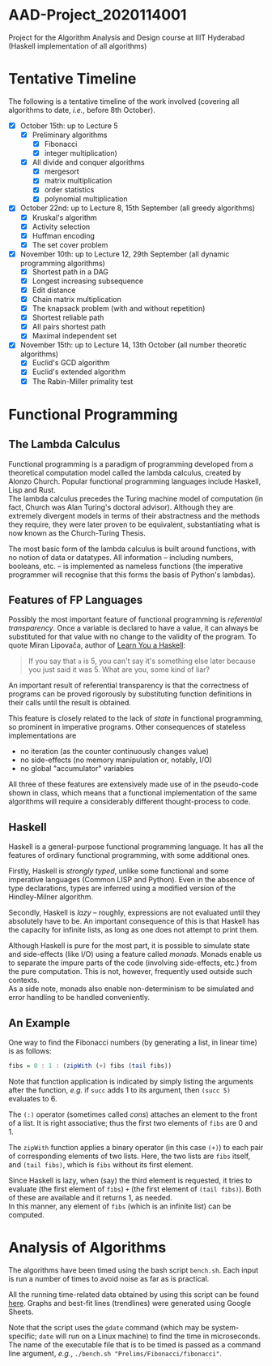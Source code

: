 # AAD-Project_2020114001
Project for the Algorithm Analysis and Design course at IIIT Hyderabad (Haskell implementation of all algorithms)

# Tentative Timeline
The following is a tentative timeline of the work involved (covering all algorithms to date, *i.e.*, before 8th October).  

- [x] October 15th: up to Lecture 5
    - [x] Preliminary algorithms
        - [x] Fibonacci
        - [x] integer multiplication)
    - [x] All divide and conquer algorithms
        - [x] mergesort
        - [x] matrix multiplication
        - [x] order statistics
        - [x] polynomial multiplication
- [x] October 22nd: up to Lecture 8, 15th September (all greedy algorithms)
    - [x] Kruskal's algorithm
    - [x] Activity selection
    - [x] Huffman encoding
    - [x] The set cover problem
- [x] November 10th: up to Lecture 12, 29th September (all dynamic programming algorithms)
    - [x] Shortest path in a DAG
    - [x] Longest increasing subsequence
    - [x] Edit distance
    - [x] Chain matrix multiplication
    - [x] The knapsack problem (with and without repetition)
    - [x] Shortest reliable path
    - [x] All pairs shortest path
    - [x] Maximal independent set
- [x] November 15th: up to Lecture 14, 13th October (all number theoretic algorithms)
    - [x] Euclid's GCD algorithm
    - [x] Euclid's extended algorithm
    - [x] The Rabin-Miller primality test

# Functional Programming
## The Lambda Calculus
Functional programming is a paradigm of programming developed from a theoretical computation model called the lambda calculus, created by Alonzo Church. Popular functional programming languages include Haskell, Lisp and Rust.  
The lambda calculus precedes the Turing machine model of computation (in fact, Church was Alan Turing's doctoral advisor). Although they are extremely divergent models in terms of their abstractness and the methods they require, they were later proven to be equivalent, substantiating what is now known as the Church-Turing Thesis.  

The most basic form of the lambda calculus is built around functions, with no notion of data or datatypes. All information – including numbers, booleans, etc. – is implemented as nameless functions (the imperative programmer will recognise that this forms the basis of Python's lambdas).

## Features of FP Languages
Possibly the most important feature of functional programming is *referential transparency*. Once a variable is declared to have a value, it can always be substituted for that value with no change to the validity of the program. To quote Miran Lipovača, author of [Learn You a Haskell](http://learnyouahaskell.com):  

> If you say that `a` is 5, you can't say it's something else later because you just said it was 5. What are you, some kind of liar?

An important result of referential transparency is that the correctness of programs can be proved rigorously by substituting function definitions in their calls until the result is obtained.  

This feature is closely related to the lack of *state* in functional programming, so prominent in imperative programs. Other consequences of stateless implementations are

* no iteration (as the counter continuously changes value)
* no side-effects (no memory manipulation or, notably, I/O)
* no global "accumulator" variables

All three of these features are extensively made use of in the pseudo-code shown in class, which means that a functional implementation of the same algorithms will require a considerably different thought-process to code.

## Haskell
Haskell is a general-purpose functional programming language. It has all the features of ordinary functional programming, with some additional ones.  

Firstly, Haskell is *strongly typed*, unlike some functional and some imperative languages (Common LISP and Python). Even in the absence of type declarations, types are inferred using a modified version of the Hindley-Milner algorithm.  

Secondly, Haskell is *lazy* – roughly, expressions are not evaluated until they absolutely have to be. An important consequence of this is that Haskell has the capacity for infinite lists, as long as one does not attempt to print them.  

Although Haskell is pure for the most part, it is possible to simulate state and side-effects (like I/O) using a feature called *monads*. Monads enable us to separate the impure parts of the code (involving side-effects, etc.) from the pure computation. This is not, however, frequently used outside such contexts.  
As a side note, monads also enable non-determinism to be simulated and error handling to be handled conveniently.

## An Example
One way to find the Fibonacci numbers (by generating a list, in linear time) is as follows:
```hs
fibs = 0 : 1 : (zipWith (+) fibs (tail fibs))
```

Note that function application is indicated by simply listing the arguments after the function, *e.g.* if `succ` adds 1 to its argument, then `(succ 5)` evaluates to 6.  

The `(:)` operator (sometimes called *cons*) attaches an element to the front of a list. It is right associative; thus the first two elements of `fibs` are 0 and 1.  

The `zipWith` function applies a binary operator (in this case `(+)`) to each pair of corresponding elements of two lists. Here, the two lists are `fibs` itself, and `(tail fibs)`, which is `fibs` without its first element.  

Since Haskell is lazy, when (say) the third element is requested, it tries to evaluate (the first element of `fibs`) `+` (the first element of `(tail fibs)`). Both of these are available and it returns 1, as needed.  
In this manner, any element of `fibs` (which is an infinite list) can be computed.

# Analysis of Algorithms
The algorithms have been timed using the bash script `bench.sh`. Each input is run a number of times to avoid noise as far as is practical.  

All the running time-related data obtained by using this script can be found [here](https://docs.google.com/spreadsheets/d/1Bw8u3r5KfDKLQmdH42RP8ePQ1ZesS4npszL40DaJ9t4/edit#gid=0). Graphs and best-fit lines (trendlines) were generated using Google Sheets.  

Note that the script uses the `gdate` command (which may be system-specific; `date` will run on a Linux machine) to find the time in microseconds. The name of the executable file that is to be timed is passed as a command line argument, *e.g.*, `./bench.sh "Prelims/Fibonacci/fibonacci"`.
